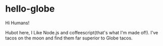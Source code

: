 # hello-globe

Hi Humans!


Hubot here, I Like Node.js and coffeescript(that's what I'm made of!).
I've tacos on the moon and find them far superior to Globe tacos.
